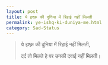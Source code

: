 ```yaml
---
layout: post
title: ये इश्क़ की दुनिया में रिहाई नहीं मिलती
permalink: ye-ishq-ki-duniya-me.html
category: Sad-Status
---
```

>ये इश्क़ की दुनिया में रिहाई नहीं मिलती,
>
> दर्द तो मिलते हे पर उनकी दवाई नहीं मिलती। 